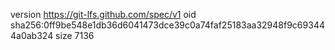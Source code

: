 version https://git-lfs.github.com/spec/v1
oid sha256:0ff9be548e1db36d6041473dce39c0a74faf25183aa32948f9c693444a0ab324
size 7136
